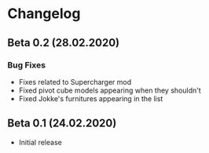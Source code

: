 # Changelog

## Beta 0.2 (28.02.2020)

### Bug Fixes

- Fixes related to Supercharger mod
- Fixed pivot cube models appearing when they shouldn't
- Fixed Jokke's furnitures appearing in the list

## Beta 0.1 (24.02.2020)

- Initial release
